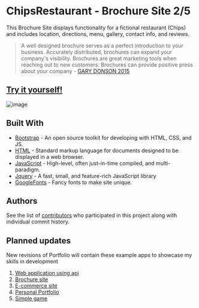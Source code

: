 # ChipsRestaurant - Brochure Site 2/5

This Brochure Site displays functionality for a fictional restaurant (Chips) and includes location, directions, menu, gallery, contact info, and reviews. 

> A well designed brochure serves as a perfect introduction to your business. Accurately distributed, brochures can expand your company's visibility. Brochures are great marketing tools when reaching out to new customers. Brochures can provide positive press about your company - [GARY DONSON 2015](https://www.thinkdonson.com/blog/why-is-a-brochure-important-to-your-business) 

## [Try it yourself!](https://fkarticuno.github.io/ChipsRestaurant/) 

![image](https://fkarticuno.github.io/CodingPortfolio/Assets/Images/21.png)

## Built With
* [Bootstrap](https://getbootstrap.com/docs/4.4/getting-started/introduction/) - An open source toolkit for developing with HTML, CSS, and JS.
* [HTML](https://en.wikipedia.org/wiki/HTML) - Standard markup language for documents designed to be displayed in a web browser.
* [JavaScript](https://www.javascript.com/) - High-level, often just-in-time compiled, and multi-paradigm.
* [Jquery](https://jquery.com/) - A fast, small, and feature-rich JavaScript library
* [GoogleFonts](https://fonts.google.com/?selection.family=Akronim) - Fancy fonts to make site unique.
<!-- * [MongoDB](https://www.mongodb.com/) - NoSQL Database
* [Express.js](https://expressjs.com/) - Node.js framework
* [React.js](https://reactjs.org/) - MVC front-end framework 
* [Node.js](https://nodejs.org/en/) - JavaScript runtime
* [NPM](https://www.npmjs.com/) - Dependency management
* [Bootstrap](https://getbootstrap.com/docs/4.4/getting-started/introduction/) - CSS framework -->

## Authors

See the list of [contributors](https://github.com/fkarticuno/ChipsRestaurant/graphs/contributors) who participated in this project along with individual commit history. 

## Planned updates

New revisions of Portfolio will contain these example apps to showcase my skills in development
1. [Web application using api](#)
2. [Brochure site](https://github.com/fkarticuno/ChipsRestaurant)
3. [E-commerce site](https://github.com/fkarticuno/ShopAround)
4. [Personal Portfolio](https://github.com/fkarticuno/CodingPortfolio)
5. [Simple game](https://github.com/fkarticuno/JSpiano)
